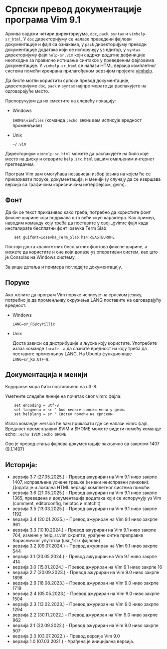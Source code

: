 # Српски превод документације програма Vim 9.1

Архива садржи четири директоријума, `doc`, `pack`, `syntax` и `vimhelp-sr_html`. У `doc`
директоријуму се налазе преведени фајлови документације и фајл са ознакама, у
`pack` директоријуму преводи документације додатака који се испоручују уз едитор,
у `syntax` директоријуму фајл `help-sr.vim` који садржи додатне дефиниције
неопходне за правилно истицање синтаксе у преведеним фајловима документације.
У `vimhelp-sr_html` се налази HTML верзија комплетног система помоћи креирана
прилагођеном верзијом пројекта [vimhelp](https://github.com/eevan78/vimhelp).

Да бисте могли користити српски превод документације, директоријуме `doc`, `pack`
и `syntax` најпре морате да распакујете на одговарајуће место.

Препоручујем да их сместите на следећу локацију:

- Windows

  `$HOME\vimfiles` (команда `:echo $HOME` вам исписује вредност променљиве)

- Unix

  `~/.vim`
  
Директоријум `vimhelp-sr_html` можете да распакујете на било које место на диску
и отворите `help.srx.html` вашим омиљеним интернет прегледачем.

Програм Vim вам омогућава независан избор језика на којем ће се приказивати
поруке, документација, и менији (у случају да се извршава верзија са графичким
корисничким интерфејсом, gvim).

## Фонт

Да би се текст приказивао како треба, потребно да користите фонт фиксне ширине
који подржава што већи скуп карактера. Као пример, наводим команду коју треба
да поставите у свој _gvimrc фајл када инсталирате бесплатни фонт Iosevka Term
Slab:

```vim
	set guifont=Iosevka_Term_Slab:h14:cEASTEUROPE
```

Постоји доста квалитетних бесплатних фонтова фиксне ширине, а можете да
користите и оне који долазе уз оперативни систем, као што је Consolas на
Windows систему.

За више детаља и примера погледајте документацију.

## Поруке

Ако желите да програм Vim поруке исписује на српском језику, потребно је да
променљиву окружења LANG поставите на одговарајућу вредност.

- Windows

	`LANG=sr_RS@cyrillic`

- Unix
	
  Доста зависи од дистрибуције и љуске коју користите. Употребите излаз
	команде `locale -a` да сазнате вредност на коју треба да поставите
	променљиву LANG. На Ubuntu функционише `LANG=sr_RS.UTF-8`.

## Документација и менији

Кодирање мора бити постављено на utf-8.

Уметните следеће линије на почетак свог vimrc фајла:

```vim
	set encoding = utf-8
	set langmenu = sr " Ако желите српски мени у gvim.
	set helplang = sr " Систем помоћи на српском
```

Излаз команде :version ће вам приказати где се налази vimrc фајл. Вредност
променљивих $VIM и $HOME можете видети помоћу команде echo:
`:echo $VIM`
`:echo $HOME`

Ово је превод стања фајлова документације закључно са закрпом 1407 (9.1.1407)

## Историја:

- верзија 3.7 (27.05.2025.) - Превод ажуриран на Vim 9.1 ниво закрпе 1407,
исправљене уочене грешке (и неки неисправни линкови). Додата је и локална
HTML верзија комплетног система помоћи
- верзија 3.6 (21.05.2025.) - Превод ажуриран на Vim 9.1 ниво закрпе 1365,
преведена и документација додатака који се испоручују уз Vim (comment,
editorconfig, helptoc и matchit)
- верзија 3.5 (13.03.2025.) - Превод ажуриран на Vim 9.1 ниво закрпе 1192
- верзија 3.4 (20.01.2025.) - Превод ажуриран на Vim 9.1 ниво закрпе 961
- верзија 3.3 (10.10.2024.) - Превод ажуриран на Vim 9.1 ниво закрпе 764, измене
у help_sr.vim скрипти, урађене ситне преправке Корисничког упутства (usr_*.srx
фајлови)
- верзија 3.2 (09.07.2024.) - Превод ажуриран на Vim 9.1 ниво закрпе 544
- верзија 3.1 (20.05.2024.) - Превод ажуриран на Vim 9.1 ниво закрпе 414
- верзија 3.0 (15.01.2024.) - Превод ажуриран на Vim 9.1 ниво закрпе 16
- верзија 2.7 (20.09.2023.) - Превод ажуриран на Vim 9.0 ниво закрпе 1898
- верзија 2.6 (18.08.2023.) - Превод ажуриран на Vim 9.0 ниво закрпе 1719
- верзија 2.4 (05.05.2023.) - Превод ажуриран на Vim 9.0 ниво закрпе 1504
- верзија 2.3 (13.02.2023.) - Превод ажуриран на Vim 9.0 ниво закрпе 1294
- верзија 2.2 (30.11.2022.) - Превод ажуриран на Vim 9.0 ниво закрпе 962
- верзија 2.1 (22.09.2022.) - Превод ажуриран на Vim 9.0 ниво закрпе 507
- верзија 2.0 (03.07.2022.) - Превод верзије Vim 9.0
- верзија 1.0 (07.03.2021.) - Урађена је иницијална верзија.
